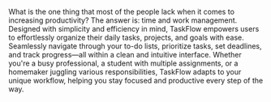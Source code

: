 What is the one thing that most of the people lack when it comes to increasing productivity? The answer is: time and work management. Designed with simplicity and efficiency in mind, TaskFlow empowers users to effortlessly organize their daily tasks, projects, and goals with ease. Seamlessly navigate through your to-do lists, prioritize tasks, set deadlines, and track progress—all within a clean and intuitive interface. Whether you're a busy professional, a student with multiple assignments, or a homemaker juggling various responsibilities, TaskFlow adapts to your unique workflow, helping you stay focused and productive every step of the way.
